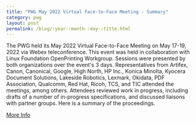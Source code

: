 ```yaml
---
title: "PWG May 2022 Virtual Face-to-Face Meeting - Summary"
category: pwg
layout: post
permalink: /blog/:year-:month-:day-:title.html
---
```


The PWG held its May 2022 Virtual Face-to-Face Meeting on May 17-19, 2022 via Webex teleconference. This event was held in collaboration with Linux Foundation OpenPrinting Workgroup. Sessions were presented by both organizations over the event's 3 days. Representatives from Artifex, Canon, Canonical, Google, High North, HP Inc., Konica Minolta, Kyocera Document Solutions, Lakeside Robotics, Lexmark, Okidata, PDF Association, Qualcomm, Red Hat, Ricoh, TCS, and TIC attended the meetings, among others. Attendees reviewed work in progress, including drafts of a number of in-progress specifications, and discussed liaisons with partner groups. Here is a summary of the proceedings.

<a class="btn btn-secondary btn-sm" href="https://www.pwg.org/blog/pwg-may-2022-F2F-summary.html">More Info</a>
